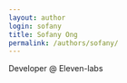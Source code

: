 ```yaml
---
layout: author
login: sofany
title: Sofany Ong
permalink: /authors/sofany/
---
```

Developer @ Eleven-labs
